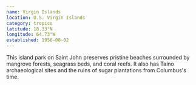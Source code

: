 ```yaml
---
name: Virgin Islands
location: U.S. Virgin Islands
category: tropics
latitude: 18.33°N
longitude: 64.73°W
established: 1956-08-02
---
```


This island park on Saint John preserves pristine beaches surrounded by mangrove forests, seagrass beds, and coral reefs. It also has Taíno archaeological sites and the ruins of sugar plantations from Columbus's time.
